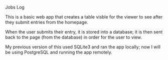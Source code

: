 Jobs Log

This is a basic web app that creates a table visble for the viewer to see after they submit entries from the homepage.

When the user submits their entry, it is stored into a database; it is then sent back to the page (from the database) in order for the user to view.

My previous version of this used SQLite3 and ran the app locally; now I will be using PostgreSQL and running the app remotely.


